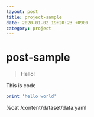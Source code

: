 ```yaml
---
layout: post
title: project-sample
date: 2020-01-02 19:20:23 +0900
category: project
---
```

# post-sample
> Hello!

This is code
```ruby
print 'hello world'
```
%cat /content/dataset/data.yaml